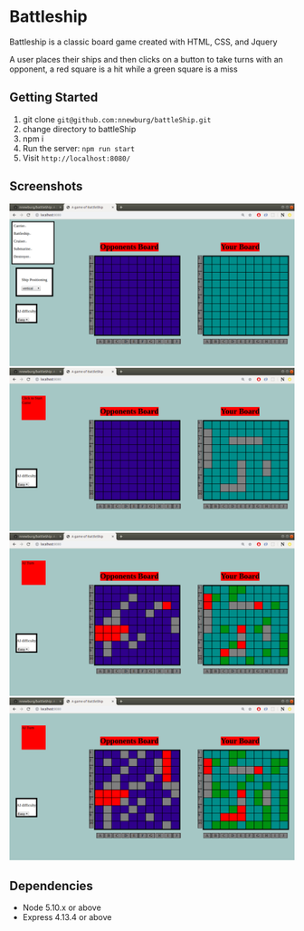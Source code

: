 Battleship
=====================

Battleship is a classic board game created with HTML, CSS, and Jquery

A user places their ships and then clicks on a button to take turns with an opponent, a red square is a hit while a green square is a miss


## Getting Started


1. git clone `git@github.com:nnewburg/battleShip.git`
2. change directory to battleShip
3. npm i
4. Run the server: `npm run start`
5. Visit `http://localhost:8080/`

## Screenshots

!["Screenshot of BattleShip"](https://github.com/nnewburg/battleShip/blob/master/docs/bShip1.png?raw=true)
!["Screenshot of BattleShip"](https://github.com/nnewburg/battleShip/blob/master/docs/bShip2.png?raw=true)
!["Screenshot of BattleShip"](https://github.com/nnewburg/battleShip/blob/master/docs/bShip3.png?raw=true)
!["Screenshot of BattleShip"](https://github.com/nnewburg/battleShip/blob/master/docs/bShip4.png?raw=true)

## Dependencies

- Node 5.10.x or above
- Express 4.13.4 or above

